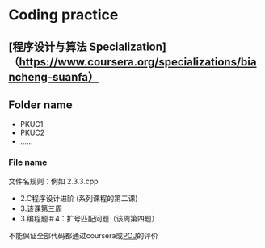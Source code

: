 # Coding practice

## [程序设计与算法 Specialization]（https://www.coursera.org/specializations/biancheng-suanfa）

## Folder name
- PKUC1
- PKUC2
- ......

### File name
文件名规则：例如 2.3.3.cpp
* 2.C程序设计进阶 (系列课程的第二课)
* 3.该课第三周
* 3.编程题＃4：扩号匹配问题（该周第四题）

不能保证全部代码都通过coursera或[POJ](http://pkuic.openjudge.cn/)的评价